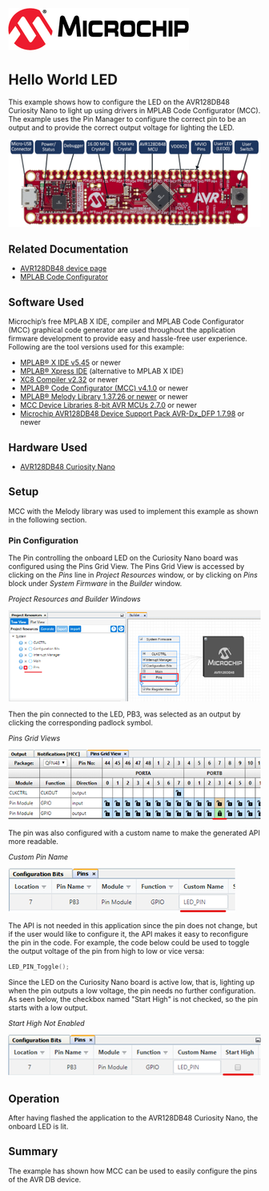 <!-- Please do not change this logo with link -->
[![MCHP](images/microchip.png)](https://www.microchip.com)

# Hello World LED

This example shows how to configure the LED on the AVR128DB48 Curiosity Nano to light up using drivers in MPLAB Code Configurator (MCC). The example uses the Pin Manager to configure the correct pin to be an output and to provide the correct output voltage for lighting the LED.

<!-- ![cnano](images/avr128db48_cnano_board.png) -->
<p>
	<img width=700px height=auto src="images/avr128db48_cnano_board.png">
</p>


## Related Documentation

- [AVR128DB48 device page](https://www.microchip.com/wwwproducts/en/AVR128DB48)
- [MPLAB Code Configurator](https://www.microchip.com/en-us/development-tools-tools-and-software/embedded-software-center/mplab-code-configurator)


## Software Used

Microchip’s free MPLAB X IDE, compiler and MPLAB Code Configurator (MCC) graphical code generator are used throughout the application firmware development to provide easy and hassle-free user experience. Following are the tool versions used for this example:

- [MPLAB® X IDE v5.45](https://www.microchip.com/mplab/mplab-x-ide) or newer
- [MPLAB® Xpress IDE](https://www.microchip.com/xpress) (alternative to MPLAB X IDE)
- [XC8 Compiler v2.32](https://www.microchip.com/mplab/compilers) or newer
- [MPLAB® Code Configurator (MCC) v4.1.0](https://www.microchip.com/mplab/mplab-code-configurator) or newer
- [MPLAB® Melody Library 1.37.26 or newer](https://www.microchip.com/mplab/mplab-code-configurator) or newer
- [MCC Device Libraries 8-bit AVR MCUs 2.7.0](https://www.microchip.com/mplab/mplab-code-configurator) or newer
- [Microchip AVR128DB48 Device Support Pack AVR-Dx_DFP 1.7.98](https://packs.download.microchip.com/) or newer


## Hardware Used

- [AVR128DB48 Curiosity Nano](https://www.microchip.com/DevelopmentTools/ProductDetails/PartNO/EV35L43A)


## Setup

MCC with the Melody library was used to implement this example as shown in the following section.

### Pin Configuration
The Pin controlling the onboard LED on the Curiosity Nano board was configured using the Pins Grid View. The Pins Grid View is accessed by clicking on the *Pins* line in *Project Resources* window, or by clicking on *Pins* block under *System Firmware* in the *Builder* window.

*Project Resources and Builder Windows*

![MCC - Open Pin Manager](images/MCC_project_resources_pins.png)

Then the pin connected to the LED, PB3, was selected as an output by clicking the corresponding padlock symbol.

*Pins Grid Views*

![MCC - Set Pin to Output](images/MCC_pins_grid_view.png)


The pin was also configured with a custom name to make the generated API more readable. 

*Custom Pin Name*

![MCC - Custom Pin Name](images/MCC_pins_custom_name.png)


The API is not needed in this application since the pin does not change, but if the user would like to configure it, the API makes it easy to reconfigure the pin in the code. For example, the code below could be used to toggle the output voltage of the pin from high to low or vice versa:

```c
LED_PIN_Toggle();
```

Since the LED on the Curiosity Nano board is active low, that is, lighting up when the pin outputs a low voltage, the pin needs no further configuration. As seen below, the checkbox named "Start High" is not checked, so the pin starts with a low output.

*Start High Not Enabled*

![MCC - Custom Pin Name](images/MCC_pins_no_start_high.png)



## Operation

After having flashed the application to the AVR128DB48 Curiosity Nano, the onboard LED is lit.


## Summary

The example has shown how MCC can be used to easily configure the pins of the AVR DB device. 
